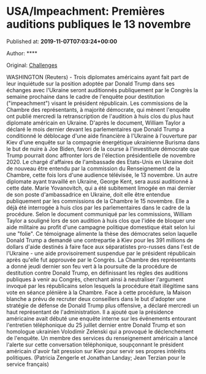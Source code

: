 
# USA/Impeachment: Premières auditions publiques le 13 novembre

Published at: **2019-11-07T07:03:24+00:00**

Author: ****

Original: [Challenges](https://www.challenges.fr/top-news/usa-impeachment-premieres-auditions-publiques-le-13-novembre_683530)

WASHINGTON (Reuters) - Trois diplomates américains ayant fait part de leur inquiétude sur la position adoptée par Donald Trump dans ses échanges avec l'Ukraine seront auditionnés publiquement par le Congrès la semaine prochaine dans le cadre de l'enquête pour destitution ("impeachment") visant le président républicain.
Les commissions de la Chambre des représentants, à majorité démocrate, qui mènent l'enquête ont publié mercredi la retranscription de l'audition à huis clos du plus haut diplomate américain en Ukraine.
D'après le document, William Taylor a déclaré le mois dernier devant les parlementaires que Donald Trump a conditionné le déblocage d'une aide financière à l'Ukraine à l'ouverture par Kiev d'une enquête sur la compagnie énergétique ukrainienne Burisma dans le but de nuire à Joe Biden, favori de la course à l'investiture démocrate que Trump pourrait donc affronter lors de l'élection présidentielle de novembre 2020.
Le chargé d'affaires de l'ambassade des Etats-Unis en Ukraine doit de nouveau être entendu par la commission du Renseignement de la Chambre, cette fois lors d'une audience télévisée, le 13 novembre. Un autre diplomate ayant travaillé en Ukraine, George Kent, sera aussi auditionné à cette date.
Marie Yovanovitch, qui a été subitement limogée en mai dernier de son poste d'ambassadrice en Ukraine, doit elle être entendue publiquement par les commissions de la Chambre le 15 novembre. Elle a déjà été interrogée à huis clos par les parlementaires dans le cadre de la procédure.
Selon le document communiqué par les commissions, William Taylor a souligné lors de son audition à huis clos que l'idée de bloquer une aide militaire au profit d'une campagne politique domestique était selon lui une "folie".
Ce témoignage alimente la thèse des démocrates selon laquelle Donald Trump a demandé une contrepartie à Kiev pour les 391 millions de dollars d'aide destinés à faire face aux séparatistes pro-russes dans l'est de l'Ukraine - une aide provisoirement suspendue par le président républicain après qu'elle fut approuvée par le Congrès.
La Chambre des représentants a donné jeudi dernier son feu vert à la poursuite de la procédure de destitution contre Donald Trump, en définissant les règles des auditions publiques à venir au Congrès, cherchant ainsi à neutraliser l'argument invoqué par les républicains selon lesquels la procédure était illégitime sans vote en séance plénière à la Chambre.
Face à cette procédure, la Maison blanche a prévu de recruter deux conseillers dans le but d'adopter une stratégie de défense de Donald Trump plus offensive, a déclaré mercredi un haut représentant de l'administration.
Il a ajouté que la présidence américaine avait débuté une enquête interne sur les événements entourant l'entretien téléphonique du 25 juillet dernier entre Donald Trump et son homologue ukrainien Volodimir Zelenski qui a provoqué le déclenchement de l'enquête.
Un membre des services du renseignement américain a lancé l'alerte sur cette conversation téléphonique, soupçonnant le président américain d'avoir fait pression sur Kiev pour servir ses propres intérêts politiques.
(Patricia Zengerle et Jonathan Landay; Jean Terzian pour le service français)
